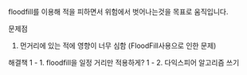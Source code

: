 floodfill를 이용해 적을 피하면서 위험에서 벗어나는것을 목표로 움직입니다.


문제점
1. 먼거리에 있는 적에 영향이 너무 심함 (FloodFill사용으로 인한 문제)


해결책
1 - 1. floodfill을 일정 거리만 적용하게?
1 - 2. 다익스피어 알고리즘 쓰기
